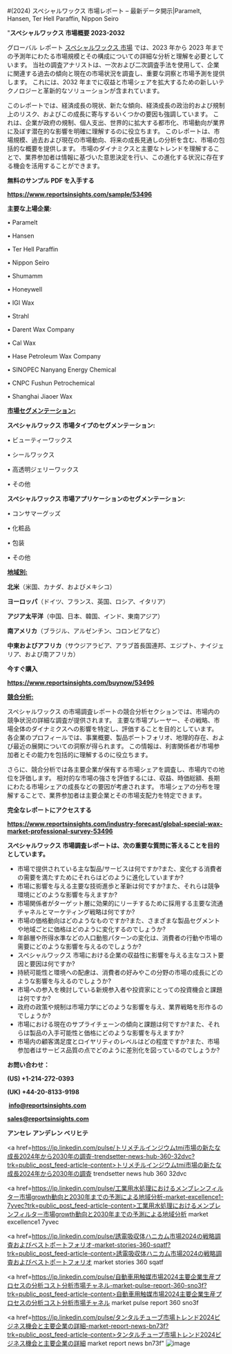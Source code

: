 #(2024) スペシャルワックス 市場レポート – 最新データ開示|Paramelt, Hansen, Ter Hell Paraffin, Nippon Seiro

"<strong>スペシャルワックス 市場概要 2023-2032</strong>

グローバル レポート <a href=https://www.reportsinsights.com/sample/53496>スペシャルワックス 市場</a> では、2023 年から 2023 年までの予測年にわたる市場規模とその構成についての詳細な分析と理解を必要としています。 当社の調査アナリストは、一次および二次調査手法を使用して、企業に関連する過去の傾向と現在の市場状況を調査し、重要な洞察と市場予測を提供します。 これには、2032 年までに収益と市場シェアを拡大​​するための新しいテクノロジーと革新的なソリューションが含まれています。

このレポートでは、経済成長の現状、新たな傾向、経済成長の政治的および規制上のリスク、およびこの成長に寄与するいくつかの要因も強調しています。 これは、企業が政府の規制、個人支出、世界的に拡大する都市化、市場動向が業界に及ぼす潜在的な影響を明確に理解するのに役立ちます。 このレポートは、市場規模、過去および現在の市場動向、将来の成長見通しの分析を含む、市場の包括的な概要を提供します。 市場のダイナミクスと主要なトレンドを理解することで、業界参加者は情報に基づいた意思決定を行い、この進化する状況に存在する機会を活用することができます。

<strong><b>無料のサンプル PDF を入手する</b></strong>

<a href=https://www.reportsinsights.com/sample/53496><strong><u>https://www.reportsinsights.com/sample/53496</u></strong></a>

<strong>主要な上場企業:</strong>

• Paramelt

• Hansen

• Ter Hell Paraffin

• Nippon Seiro

• Shumamm

• Honeywell

• IGI Wax

• Strahl

• Darent Wax Company

• Cal Wax

• Hase Petroleum Wax Company

• SINOPEC Nanyang Energy Chemical

• CNPC Fushun Petrochemical

• Shanghai Jiaoer Wax

<strong><u>市場セグメンテーション</u></strong><strong><u>:</u></strong>

<strong>スペシャルワックス 市場タイプのセグメンテーション:</strong>

• ビューティーワックス

• シールワックス

• 高透明ジェリーワックス

• その他

<strong>スペシャルワックス 市場アプリケーションのセグメンテーション:</strong>

• コンサマーグッズ

• 化粧品

• 包装

• その他

<strong><u>地域別</u></strong><strong><u>:</u></strong>

<strong>北米</strong>（米国、カナダ、およびメキシコ）

<strong>ヨーロッパ</strong>（ドイツ、フランス、英国、ロシア、イタリア）

<strong>アジア太平洋</strong>（中国、日本、韓国、インド、東南アジア）

<strong>南アメリカ</strong>（ブラジル、アルゼンチン、コロンビアなど）

<strong>中東およびアフリカ</strong>（サウジアラビア、アラブ首長国連邦、エジプト、ナイジェリア、および南アフリカ）

<strong>今すぐ購入</strong>

<a href=https://www.reportsinsights.com/buynow/53496><strong><u>https://www.reportsinsights.com/buynow/53496</u></strong></a>

<strong><u>競合分析:</u></strong>

スペシャルワックス の市場調査レポートの競合分析セクションでは、市場内の競争状況の詳細な調査が提供されます。 主要な市場プレーヤー、その戦略、市場全体のダイナミクスへの影響を特定し、評価することを目的としています。 各企業のプロフィールでは、事業概要、製品ポートフォリオ、地理的存在、および最近の展開についての洞察が得られます。 この情報は、利害関係者が市場参加者とその能力を包括的に理解するのに役立ちます。

さらに、競合分析では各主要企業が保有する市場シェアを調査し、市場内での地位を評価します。 相対的な市場の強さを評価するには、収益、時価総額、長期にわたる市場シェアの成長などの要因が考慮されます。 市場シェアの分布を理解することで、業界参加者は主要企業とその市場支配力を特定できます。

<strong>完全なレポートにアクセスする</strong>

<a href=https://www.reportsinsights.com/industry-forecast/global-special-wax-market-professional-survey-53496><strong><u><b>https://www.reportsinsights.com/industry-forecast/global-special-wax-market-professional-survey-53496</b></u></strong></a>

<strong><b>スペシャルワックス 市場調査レポートは、次の重要な質問に答えることを目的としています。</b></strong>
<ul>
  <li>市場で提供されている主な製品/サービスは何ですか?また、変化する消費者の需要を満たすためにそれらはどのように進化していますか?</li>
  <li>市場に影響を与える主要な技術進歩と革新は何ですか?また、それらは競争環境にどのような影響を与えますか?</li>
  <li>市場関係者がターゲット層に効果的にリーチするために採用する主要な流通チャネルとマーケティング戦略は何ですか?</li>
  <li>市場の価格動向はどのようなものですか?また、さまざまな製品セグメントや地域ごとに価格はどのように変化するのでしょうか?</li>
  <li>年齢層や所得水準などの人口動態パターンの変化は、消費者の行動や市場の需要にどのような影響を与えるのでしょうか?</li>
  <li>スペシャルワックス 市場における企業の収益性に影響を与える主なコスト要因と要因は何ですか?</li>
  <li>持続可能性と環境への配慮は、消費者の好みやこの分野の市場の成長にどのような影響を与えるのでしょうか?</li>
  <li>市場への参入を検討している新規参入者や投資家にとっての投資機会と課題は何ですか?</li>
  <li>政府の政策や規制は市場力学にどのような影響を与え、業界戦略を形作るのでしょうか?</li>
  <li>市場における現在のサプライチェーンの傾向と課題は何ですか?また、それらは製品の入手可能性と価格にどのような影響を与えますか?</li>
  <li>市場内の顧客満足度とロイヤリティのレベルはどの程度ですか?また、市場参加者はサービス品質の点でどのように差別化を図っているのでしょうか?</li>
</ul>
<strong>お問い合わせ：</strong>

<strong>(US) +1-214-272-0393</strong>

<strong>(UK) +44-20-8133-9198</strong>

<strong> </strong><a href=info@reportsinsights.com><strong><u>info@reportsinsights.com</u></strong></a>

<a href=sales@reportsinsights.com><strong><u>sales@reportsinsights.com</u></strong></a>

<strong>アンセレ アンデレン ベリヒテ</strong>

<a href=https://jp.linkedin.com/pulse/トリメチルインジウムtmi市場の新たな成長2024年から2030年の調査-trendsetter-news-hub-360-32dvc?trk=public_post_feed-article-content>トリメチルインジウムtmi市場の新たな成長2024年から2030年の調査 trendsetter news hub 360 32dvc</a>

<a href=https://jp.linkedin.com/pulse/工業用水処理におけるメンブレンフィルター市場growth動向と2030年までの予測による地域分析-market-excellence1-7yvec?trk=public_post_feed-article-content>工業用水処理におけるメンブレンフィルター市場growth動向と2030年までの予測による地域分析 market excellence1 7yvec</a>

<a href=https://jp.linkedin.com/pulse/誘電吸収体ハニカム市場2024の戦略調査およびベストポートフォリオ-market-stories-360-sqatf?trk=public_post_feed-article-content>誘電吸収体ハニカム市場2024の戦略調査およびベストポートフォリオ market stories 360 sqatf</a>

<a href=https://jp.linkedin.com/pulse/自動車用触媒市場2024主要企業生産プロセスの分析コスト分析市場チャネル-market-pulse-report-360-sno3f?trk=public_post_feed-article-content>自動車用触媒市場2024主要企業生産プロセスの分析コスト分析市場チャネル market pulse report 360 sno3f</a>

<a href=https://jp.linkedin.com/pulse/タンタルチューブ市場トレンド2024ビジネス機会と主要企業の詳細-market-report-news-bn73f?trk=public_post_feed-article-content>タンタルチューブ市場トレンド2024ビジネス機会と主要企業の詳細 market report news bn73f</a>"
![image](https://github.com/aanak123/RIMarketer1/assets/158471119/aa0ea9fc-f9ec-4d33-a905-d6c56e061761)
